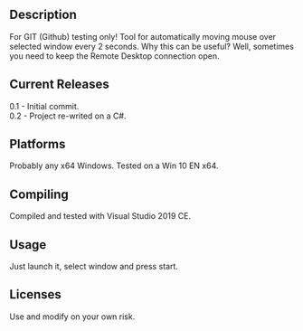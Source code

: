 ## Description
For GIT (Github) testing only! Tool for automatically moving mouse over selected window every 2 seconds. Why this can be useful? Well, sometimes you need to keep the Remote Desktop connection open.
## Current Releases
0.1 - Initial commit. <br />
0.2 - Project re-writed on a C#. <br />
## Platforms
Probably any x64 Windows. Tested on a Win 10 EN x64.
## Compiling
Compiled and tested with Visual Studio 2019 CE.
## Usage
Just launch it, select window and press start.
## Licenses
Use and modify on your own risk.